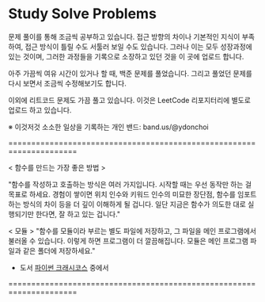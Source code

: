 # Study Solve Problems

문제 풀이를 통해 조금씩 공부하고 있습니다.
접근 방향의 차이나 기본적인 지식이 부족하여, 접근 방식이 틀릴 수도 서툴러 보일 수도 있습니다.
그러나 이는 모두 성장과정에 있는 것이며, 그러한 과정들을 기록으로 소장하고 있던 것을 이 곳에 업로드 합니다.

아주 가끔씩 여유 시간이 있거나 할 때, 백준 문제를 풀었습니다.
그리고 풀었던 문제를 다시 보면서 조금씩 수정해보기도 합니다.

이외에 리트코드 문제도 가끔 풀고 있습니다. 이것은 LeetCode 리포지터리에 별도로 업로드 하고 있습니다.

※ 이것저것 소소한 일상을 기록하는 개인 밴드:  band.us/@ydonchoi

=====================================================================

< 함수를 만드는 가장 좋은 방법 >

"함수를 작성하고 호출하는 방식은 여러 가지입니다. 시작할 때는 우선 동작만 하는 걸 목표로 하세요. 경험이 쌓이면 위치 인수와 키워드 인수의 미묘한 장단점, 함수를 임포트하는 방식의 차이 등을 더 깊이 이해하게 될 겁니다. 일단 지금은 함수가 의도한 대로 실행되기만 한다면, 잘 하고 있는 겁니다."

< 모듈 >
"함수를 모듈이라 부르는 별도 파일에 저장하고, 그 파일을 메인 프로그램에서 불러올 수 있습니다. 이렇게 하면 프로그램이 더 깔끔해집니다. 모듈은 메인 프로그램 파일과 같은 폴더에 저장하세요."

- 도서 [파이썬 크래시코스](2023) 중에서

=====================================================================
